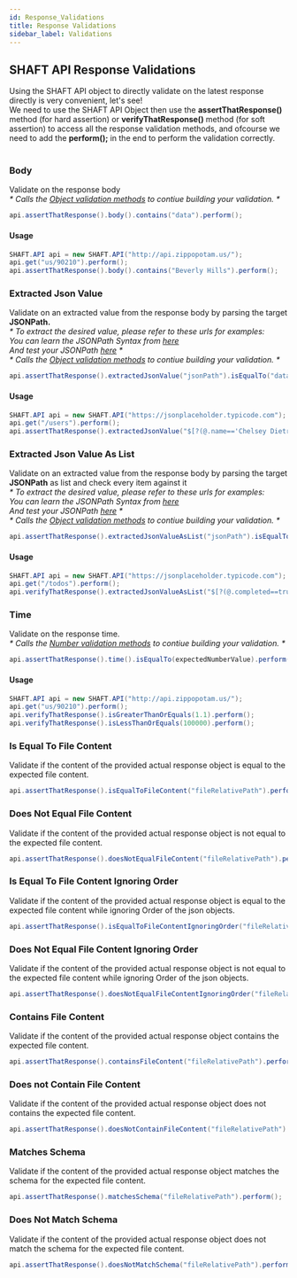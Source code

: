 ```yaml
---
id: Response_Validations
title: Response Validations
sidebar_label: Validations
---
```


## SHAFT API Response Validations
Using the SHAFT API object to directly validate on the latest response directly is very convenient, let's see! <br/>
We need to use the SHAFT API Object then use the **assertThatResponse()** method (for hard assertion) or **verifyThatResponse()** method (for soft assertion) to access all the response validation methods, and ofcourse we need to add the **perform();** in the end to perform the validation correctly. <br/><br/>

### Body
Validate on the response body <br />
_* Calls the [Object validation methods](https://shafthq.github.io/docs/Keywords/Validations/Objects) to contiue building your validation. *_

```java
api.assertThatResponse().body().contains("data").perform();
```
#### Usage
```java
SHAFT.API api = new SHAFT.API("http://api.zippopotam.us/");
api.get("us/90210").perform();
api.assertThatResponse().body().contains("Beverly Hills").perform();
```

### Extracted Json Value
Validate on an extracted value from the response body by parsing the target **JSONPath.** <br />
_* To extract the desired value, please refer to these urls for examples: <br /> 
You can learn the JSONPath Syntax from [here](https://support.smartbear.com/alertsite/docs/monitors/api/endpoint/jsonpath.html) <br />
And test your JSONPath [here](http://jsonpath.com/) *_  <br />
_* Calls the [Object validation methods](https://shafthq.github.io/SHAFT_Engine_Docusaurus/docs/Keywords/Validations/Objects) to contiue building your validation. *_

```java
api.assertThatResponse().extractedJsonValue("jsonPath").isEqualTo("data").perform();
```
#### Usage
```java
SHAFT.API api = new SHAFT.API("https://jsonplaceholder.typicode.com");
api.get("/users").perform();
api.assertThatResponse().extractedJsonValue("$[?(@.name=='Chelsey Dietrich')].id").isEqualTo("5").perform();
```

### Extracted Json Value As List
Validate on an extracted value from the response body by parsing the target **JSONPath** as list and check every item against it <br />
_* To extract the desired value, please refer to these urls for examples: <br /> 
You can learn the JSONPath Syntax from [here](https://support.smartbear.com/alertsite/docs/monitors/api/endpoint/jsonpath.html) <br />
And test your JSONPath [here](http://jsonpath.com/) *_  <br />
_* Calls the [Object validation methods](https://shafthq.github.io/SHAFT_Engine_Docusaurus/docs/Keywords/Validations/Objects) to contiue building your validation. *_

```java
api.assertThatResponse().extractedJsonValueAsList("jsonPath").isEqualTo("data").perform();
```
#### Usage
```java
SHAFT.API api = new SHAFT.API("https://jsonplaceholder.typicode.com");
api.get("/todos").perform();
api.verifyThatResponse().extractedJsonValueAsList("$[?(@.completed==true)].completed").isEqualTo("true").perform();
```

### Time
Validate on the response time. <br />
_* Calls the [Number validation methods](https://shafthq.github.io/SHAFT_Engine_Docusaurus/docs/Keywords/Validations/Nums) to contiue building your validation. *_

```java
api.assertThatResponse().time().isEqualTo(expectedNumberValue).perform();
```
#### Usage
```java
SHAFT.API api = new SHAFT.API("http://api.zippopotam.us/");
api.get("us/90210").perform();
api.verifyThatResponse().isGreaterThanOrEquals(1.1).perform();
api.verifyThatResponse().isLessThanOrEquals(100000).perform();
```

### Is Equal To File Content
Validate if the content of the provided actual response object is equal to the expected file content.
```java
api.assertThatResponse().isEqualToFileContent("fileRelativePath").perform();
```

### Does Not Equal File Content
Validate if the content of the provided actual response object is not equal to the expected file content.
```java
api.assertThatResponse().doesNotEqualFileContent("fileRelativePath").perform();
```

### Is Equal To File Content Ignoring Order
Validate if the content of the provided actual response object is equal to the expected file content while ignoring Order of the json objects.
```java
api.assertThatResponse().isEqualToFileContentIgnoringOrder("fileRelativePath").perform();
```

### Does Not Equal File Content Ignoring Order
Validate if the content of the provided actual response object is not equal to the expected file content while ignoring Order of the json objects.
```java
api.assertThatResponse().doesNotEqualFileContentIgnoringOrder("fileRelativePath").perform();
```

### Contains File Content
Validate if the content of the provided actual response object contains the expected file content.
```java
api.assertThatResponse().containsFileContent("fileRelativePath").perform();
```

### Does not Contain File Content
Validate if the content of the provided actual response object does not contains the expected file content.
```java
api.assertThatResponse().doesNotContainFileContent("fileRelativePath").perform();
```

### Matches Schema
Validate if the content of the provided actual response object matches the schema for the expected file content.
```java
api.assertThatResponse().matchesSchema("fileRelativePath").perform();
```

### Does Not Match Schema
Validate if the content of the provided actual response object does not match the schema for the expected file content.
```java
api.assertThatResponse().doesNotMatchSchema("fileRelativePath").perform();
```
